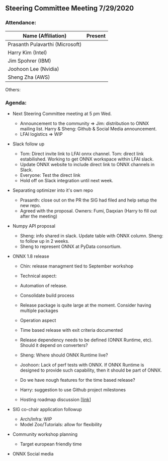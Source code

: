 ## Steering Committee Meeting 7/29/2020

### Attendance:

| Name (Affiliation)              | Present |
| ------------------------------- | -------- |
| Prasanth Pulavarthi (Microsoft) |       |
| Harry Kim (Intel)               |       |
| Jim Spohrer (IBM)               |       |
| Joohoon Lee (Nvidia)            |       |
| Sheng Zha (AWS)                 |       |

Others:


### Agenda:

* Next Steering Committee meeting at 5 pm Wed. 
  * Announcement to the community => Jim: distribution to ONNX mailing list. Harry & Sheng: Github & Social Media announcement. 
  * LFAI logistics => WIP
  
* Slack follow up 
  * Tom: Direct invite link to LFAI onnx channel. Tom: direct link estabilished. Working to get ONNX workspace within LFAI slack. 
  * Update ONNX website to include direct link to ONNX channels in Slack. 
  * Everyone: Test the direct link 
  * Hold off on Slack integration until next week. 

* Separating optimizer into it's own repo 
  * Prasanth: close out on the PR the SIG had filed and help setup the new repo.
  * Agreed with the proposal. Owners: Fumi, Daqxian (Harry to fill out after the meeting) 

* Numpy API proposal
  * Sheng: info shared in slack. Update table with ONNX column. Sheng: to follow up in 2 weeks. 
  * Sheng to represent ONNX at PyData consortium. 

* ONNX 1.8 release
  * Chin: release managment tied to September workshop
   * Technical aspect: 
    * Automation of release. 
    * Consolidate build process
    * Release package is quite large at the moment. Consider having multiple packages
   * Operation aspect
    * Time based release with exit criteria documented
    * Release dependency needs to be defined (ONNX Runtime, etc). Should it depend on converters?
     * Sheng: Where should ONNX Runtime live? 
     * Joohoon: Lack of perf tests with ONNX. If ONNX Runtime is designed to provide such capability, then it should be part of ONNX. 
   * Do we have nough features for the time based release? 
   
  * Harry: suggestion to use Github project milestones
  * Hosting roadmap discussion [[link](https://docs.google.com/document/d/14-b92ALTP9K1bzQl9bRXtrqri5RfixFBCMV8SwTVxn0/edit?ts=5eb43d22)]

* SIG co-chair application followup
  * Arch/Infra: WIP
  * Model Zoo/Tutorials: allow for flexibility 

* Community workshop planning
  * Target european friendly time
  
* ONNX Social media  
  
